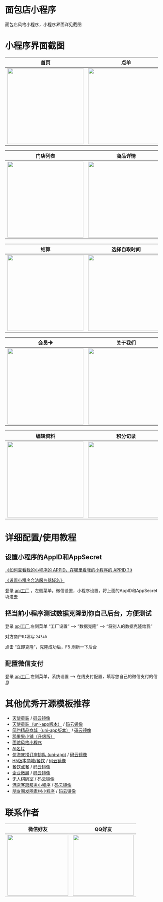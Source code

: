 # 面包店小程序

面包店风格小程序，小程序界面详见截图

# 小程序界面截图

| 首页 | 点单 | 订单
| :------: | :------: | :------: |
| <img src="https://dcdn.it120.cc/2024/05/11/4d555bd5-34c8-4040-810a-912e08999ee1.png" width="250px"> | <img src="https://dcdn.it120.cc/2024/05/11/39a50df6-1f98-4640-be2d-896d8c62e433.png" width="250px"> | <img src="https://dcdn.it120.cc/2024/05/11/f256802b-ef87-4df5-a5e0-4221d50607c2.png" width="250px"> |

| 门店列表 | 商品详情 | 会员中心
| :------: | :------: | :------: |
| <img src="https://dcdn.it120.cc/2024/05/11/0ca4940b-dc94-408c-b936-08c06ad21efb.png" width="250px"> | <img src="https://dcdn.it120.cc/2024/05/11/9238feb5-a817-41e3-94e9-47df0cadb3ba.png" width="250px"> | <img src="https://dcdn.it120.cc/2024/05/11/93671550-a429-4d8d-aa3b-04c7b77760a0.png" width="250px"> |

| 结算 | 选择自取时间 | 下单备注
| :------: | :------: | :------: |
| <img src="https://dcdn.it120.cc/2024/05/11/666435e2-5fec-4633-b9c8-2a2ef7754563.png" width="250px"> | <img src="https://dcdn.it120.cc/2024/05/11/4ac042f5-095d-482f-9f12-0132fba0bfa6.png" width="250px"> | <img src="https://dcdn.it120.cc/2024/05/11/b765ca9c-24fd-4135-9d4f-9b3781d8d4a2.png" width="250px"> |


| 会员卡 | 关于我们 | 订单详情
| :------: | :------: | :------: |
| <img src="https://dcdn.it120.cc/2024/05/11/3fd7895a-4f07-4029-b248-c263b2b6b1cc.png" width="250px"> | <img src="https://dcdn.it120.cc/2024/05/11/89fa41d5-1d9c-4dc2-8e27-0fc2ef296cf5.png" width="250px"> | <img src="https://dcdn.it120.cc/2024/05/11/a8ef755d-a1b0-4ab8-b7dd-476a8e3a8144.png" width="250px"> |


| 编辑资料 | 积分记录 | 常见问题
| :------: | :------: | :------: |
| <img src="https://dcdn.it120.cc/2024/05/11/b771673a-4e8e-4da8-91be-fc1542007c06.png" width="250px"> | <img src="https://dcdn.it120.cc/2024/05/11/efd71f66-9c81-4cd3-a5d2-9b3c3b69d653.png" width="250px"> | <img src="https://dcdn.it120.cc/2024/05/11/9a50fd98-a7c8-45a0-88b8-abc1998da09b.png" width="250px"> |

# 详细配置/使用教程

## 设置小程序的AppID和AppSecret

[《如何查看我的小程序的 APPID，在哪里看我的小程序的 APPID？》](https://jingyan.baidu.com/article/642c9d340305e3644a46f795.html)

[《设置小程序合法服务器域名》](https://www.yuque.com/apifm/doc/tvpou9)

登录 [api工厂](https://admin.it120.cc) ，左侧菜单，微信设置，小程序设置，将上面的AppID和AppSecret填进去

## 把当前小程序测试数据克隆到你自己后台，方便测试

登录 [api工厂](https://admin.it120.cc),左侧菜单 “工厂设置” --> “数据克隆” --> “将别人的数据克隆给我”

对方商户ID填写 `24340`

点击 “立即克隆”，克隆成功后，F5 刷新一下后台

## 配置微信支付

登录 [api工厂](https://admin.it120.cc),左侧菜单，系统设置 -->  在线支付配置，填写您自己的微信支付的信息

# 其他优秀开源模板推荐
- [天使童装](https://github.com/EastWorld/wechat-app-mall)   /  [码云镜像](https://gitee.com/javazj/wechat-app-mall)
- [天使童装（uni-app版本）](https://github.com/gooking/uni-app-mall)  /   [码云镜像](https://gitee.com/javazj/uni-app-mall)
- [简约精品商城（uni-app版本）](https://github.com/gooking/uni-app--mini-mall)  /   [码云镜像](https://gitee.com/javazj/uni-app--mini-mall)
- [舔果果小铺（升级版）](https://github.com/gooking/TianguoguoXiaopu)
- [面馆风格小程序](https://gitee.com/javazj/noodle_shop_procedures)
- [AI名片](https://github.com/gooking/visitingCard)
- [仿海底捞订座排队 (uni-app)](https://github.com/gooking/dingzuopaidui)  /   [码云镜像](https://gitee.com/javazj/dingzuopaidui)
- [H5版本商城/餐饮](https://github.com/gooking/vueMinishop)  /  [码云镜像](https://gitee.com/javazj/vueMinishop)
- [餐饮点餐](https://github.com/woniudiancang/bee)  / [码云镜像](https://gitee.com/woniudiancang/bee)
- [企业微展](https://github.com/gooking/qiyeweizan)  / [码云镜像](https://gitee.com/javazj/qiyeweizan)
- [无人棋牌室](https://github.com/gooking/wurenqipai)  / [码云镜像](https://gitee.com/javazj/wurenqipai)
- [酒店客房服务小程序](https://github.com/gooking/hotelRoomService)  / [码云镜像](https://gitee.com/javazj/hotelRoomService)
- [朋友圈发圈素材小程序](https://github.com/gooking/moments)  / [码云镜像](https://gitee.com/javazj/moments)

# 联系作者

| 微信好友 | QQ好友 |
| :------: | :------: |
| <img src="https://dcdn.it120.cc/2021/09/13/61a80363-9085-4a10-9447-e276a3d40ab3.jpeg" width="200px"> | <img src="https://dcdn.it120.cc/2021/09/13/08a598d8-8186-4159-9930-2e4908accc5e.png" width="200px"> |

